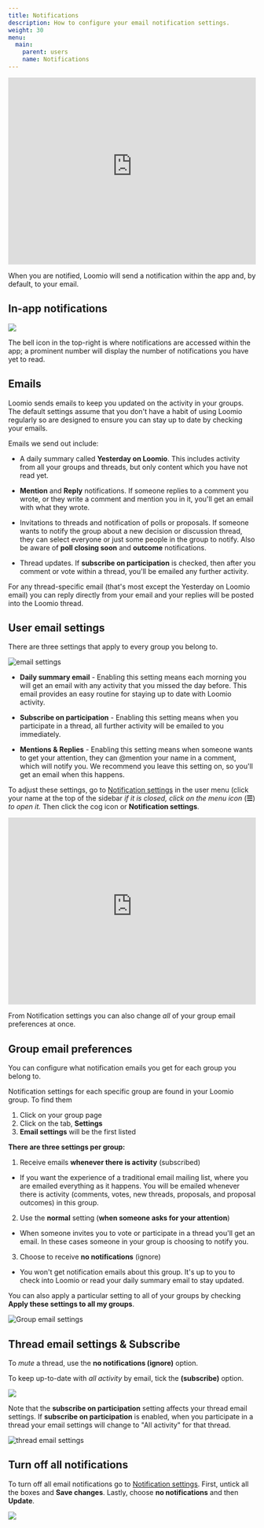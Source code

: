 ```yaml
---
title: Notifications
description: How to configure your email notification settings.
weight: 30
menu:
  main:
    parent: users
    name: Notifications
---
```


<iframe width="100%" height="380px" src="https://www.youtube-nocookie.com/embed/0Mb2_D74ktM?start=2?rel=0" frameborder="0" allowfullscreen></iframe>

When you are notified, Loomio will send a notification within the app and, by default, to your email.

## In-app notifications

![](notification_bell.png)

The bell icon in the top-right is where notifications are accessed within the app; a prominent number will display the number of notifications you have yet to read.

## Emails

Loomio sends emails to keep you updated on the activity in your groups. The default settings assume that you don't have a habit of using Loomio regularly so are designed to ensure you can stay up to date by checking your emails.

Emails we send out include:

- A daily summary called **Yesterday on Loomio**. This includes activity from all your groups and threads, but only content which you have not read yet.

- **Mention** and **Reply** notifications. If someone replies to a comment you wrote, or they write a comment and mention you in it, you'll get an email with what they wrote.

- Invitations to threads and notification of polls or proposals. If someone wants to notify the group about a new decision or discussion thread, they can select everyone or just some people in the group to notify. Also be aware of **poll closing soon** and **outcome** notifications.

- Thread updates. If **subscribe on participation** is checked, then after you comment or vote within a thread, you'll be emailed any further activity.

For any thread-specific email (that's most except the Yesterday on Loomio email) you can reply directly from your email and your replies will be posted into the Loomio thread.

## User email settings

There are three settings that apply to every group you belong to.

![email settings](user_email_settings.png)

* **Daily summary email** - Enabling this setting means each morning you will get an email with any activity that you missed the day before. This email provides an easy routine for staying up to date with Loomio activity.

* **Subscribe on participation** - Enabling this setting means when you participate in a thread, all further activity will be emailed to you immediately.

* **Mentions & Replies** - Enabling this setting means when someone wants to get your attention, they can @mention your name in a comment, which will notify you. We recommend you leave this setting on, so you'll get an email when this happens.

To adjust these settings, go to [Notification settings](https://www.loomio.org/email_preferences) in the user menu (click your name at the top of the sidebar _if it is closed, click on the menu icon_ (**☰**) _to open it._ Then click the cog icon or **Notification settings**.

<iframe width="100%" height="380px" src="https://www.youtube-nocookie.com/embed/VMhTAL5oXI8?rel=0" frameborder="0" allowfullscreen></iframe>

From Notification settings you can also change _all_ of your group email preferences at once.

## Group email preferences

You can configure what notification emails you get for each group you belong to.

Notification settings for each specific group are found in your Loomio group. To find them

1. Click on your group page
2. Click on the tab, **Settings**
3. **Email settings** will be the first listed

**There are three settings per group:**

1. Receive emails **whenever there is activity** (subscribed)

 - If you want the experience of a traditional email mailing list, where you are emailed everything as it happens. You will be emailed whenever there is activity (comments, votes, new threads, proposals, and proposal outcomes) in this group.

2. Use the **normal** setting (**when someone asks for your attention**)

 - When someone invites you to vote or participate in a thread you'll get an email. In these cases someone in your group is choosing to notify you.

3. Choose to receive **no notifications** (ignore)

 - You won't get notification emails about this group. It's up to you to check into Loomio or read your daily summary email to stay updated.

You can also apply a particular setting to all of your groups by checking **Apply these settings to all my groups**.

![Group email settings](group_email_settings.png)

## Thread email settings & Subscribe

To _mute_ a thread, use the **no notifications (ignore)** option.

To keep up-to-date with _all activity_ by email, tick the **(subscribe)** option.


![](subscribe_to_thread.png)

Note that the **subscribe on participation** setting affects your thread email settings. If **subscribe on participation** is enabled, when you participate in a thread your email settings will change to "All activity" for that thread.

![thread email settings](thread_email_settings.png)


## Turn off all notifications

To turn off all email notifications go to [Notification settings](https://www.loomio.org/email_preferences/). First, untick all the boxes and **Save changes**. Lastly, choose **no notifications** and then **Update**.

![](turn_off_all_emails.png)
